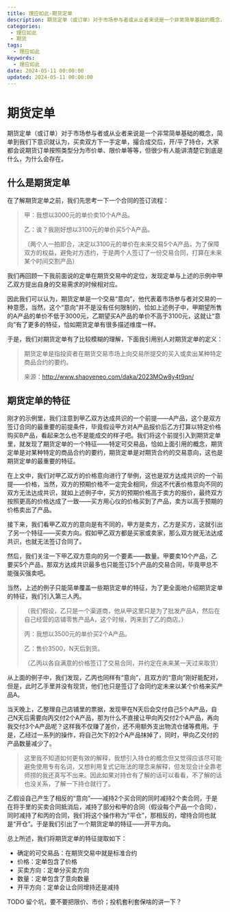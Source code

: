 ```yaml
---
title: 理应如此-期货定单
description: 期货定单（或订单）对于市场参与者或从业者来说是一个非常简单基础的概念，简单到我们下意识就认为，买卖双方下一手定单，撮合成交后，开/平了持仓，大家都会说期货订单按照类型分为市价单、限价单等等，但很少有人能讲清楚它到底是什么，为什么会存在。
categories:
 - 理应如此
 - 期货
tags:
  - 理应如此
keywords:
  - 理应如此
date: 2024-05-11 00:00:00
updated: 2024-05-11 00:00:00
---
```


# 期货定单

期货定单（或订单）对于市场参与者或从业者来说是一个非常简单基础的概念，简单到我们下意识就认为，买卖双方下一手定单，撮合成交后，开/平了持仓，大家都会说期货订单按照类型分为市价单、限价单等等，但很少有人能讲清楚它到底是什么，为什么会存在。

## 什么是期货定单

在了解期货定单之前，我们先思考一下一个合同的签订流程：

> 甲：我想以3000元的单价卖10个A产品。
> 
> 乙：诶？我刚好想以3100元的单价买5个A产品。
>
> （两个人一拍即合，决定以3100元的单价在未来交易5个A产品，为了保障双方的权益，避免对方违约，于是两个人签订了一份交易合同，打算在未来某个时间交割产品）

我们再回顾一下我前面说的定单在期货交易中的定位，发现定单与上述的示例中甲乙双方提出自身的交易需求的时候相对应。

因此我们可以认为，期货定单是一个交易“意向”，他代表着市场参与者对交易的一种意愿，当然，这个“意向”并不是没有任何限制的，恰如上述例子中，甲期望所售的A产品的单价不低于3000元，乙期望买A产品的单价不高于3100元，这就让“意向”有了更多的特征，恰如期货定单有很多描述维度一样。

于是，我们对期货定单有了比较模糊的理解，下面我引用别人对期货定单的定义：

> 期货定单是指投资者在期货交易市场上向交易所提交的买入或卖出某种特定商品合约的要约。
> 
> 来源：http://www.shaoyeneo.com/daka/2023MOw8y4t9qn/

## 期货定单的特征

刚才的示例里，我们注意到甲乙双方达成共识的一个前提——A产品，这个是双方签订合同的最重要的前提条件，毕竟假设甲方对A产品报价后乙方打算以特定价格购买B产品，看起来怎么也不是能成交的样子吧。我们将这个前提引入到期货定单里，就发现了期货定单的一个特征——特定可交易品，恰如上面引用的概念，期货定单是对某种特定的商品合约的要约，期货定单是对期货合约的交易意向，这也是期货定单的最重要的特征。

在上文中，我们对甲乙双方的价格意向进行了举例，这也是双方达成共识的一个前提——价格，当然，双方的预期价格不一定完全相同，但这不代表价格意向不同的双方无法达成共识，就如上述例子中，买方的预期价格高于卖方的报价，最终双方按照更高的价格达成了一致——买方用心仪的价格买到了产品，卖方以高于预期的价格卖出了产品。

接下来，我们看甲乙双方的意向是有不同的，甲方是卖方，乙方是买方，这就引出了另一个特征——买卖方向。假如甲乙双方都是买家或卖家，那么双方就无法达成共识，也就无法签订合同了。

然后，我们关注一下甲乙双方意向的另一个要素——数量。甲要卖10个产品，乙要买5个产品，那双方达成共识最多也只能签订5个产品的交易合同，毕竟甲总不能强买强卖吧。

当然，上述的例子只能简单覆盖一些期货定单的特征，为了更全面地介绍期货定单的特征，我们引入第三人丙。

> （我们假设，乙只是一个渠道商，他从甲这里只是为了批发产品A，然后在自己经营的店铺零售产品A，这个时候，丙来到了乙的商店。）
> 
> 丙：我想以3500元的单价买2个A产品。
>
> 乙：售价3500，N天后到货。
> 
> （乙丙以各自满意的价格签订了交易合同，并约定在未来某一天过来取货）

从上面的例子中，我们发现，乙丙也同样有“意向”，且双方的“意向”刚好能配对，但是，此时乙手里并没有现货，他们也只是签订了合同约定未来以某个价格来买产品A。

当天晚上，乙整理自己店铺里的票据，发现甲在N天后会交付自己5个A产品，自己N天后需要向丙交付2个A产品，那为什么不直接让甲向丙交付2个A产品，再向我交付3个A产品呢？这样我不仅赚了差价，还不用额外支出物流仓储等费用。于是，乙经过一系列的操作，将自己欠下的2个A产品抹掉了，同时，甲向乙交付的产品数量减少了。

> 这里我不知道如何更有效的解释，我想引入持仓的概念但又觉得应该尽可能避免使用专有名词，又想利用复式记账法的理念来解释，但发现会计全靠老师捞的我还真写不出来。因此如果对持仓有了解的话可以看看，不了解的话也没关系，了解一下持仓就行了。

乙假设自己产生了相反的“意向”——减持2个买合同的同时减持2个卖合同，于是在将手里的买卖合同抵消后，减持了部分和甲的合同（假设每个产品一个合同），同时减持了和丙的合同，我们将这个操作称为“平仓”，那相反的，增持合同也就是“开仓”。于是我们引出了一个期货定单的特征——开平方向。

总上所述，我们将期货定单的特征提取如下：

- 确定的可交易品：在期货交易中就是标准合约
- 价格：定单包含了价格
- 买卖方向：定单分买卖方向
- 数量：定单包含了意向数量
- 开平方向：定单会让合同增持还是减持

TODO 留个坑，要不要把限价、市价；投机套利套保啥的讲一下？